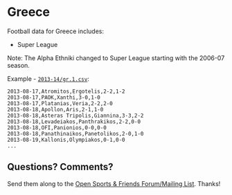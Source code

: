 # Greece

Football data for Greece includes:

- Super League


Note: The Alpha Ethniki changed to Super League starting with the 2006-07 season.


Example - [`2013-14/gr.1.csv`](2013-14/gr.1.csv):

```
2013-08-17,Atromitos,Ergotelis,2-2,1-2
2013-08-17,PAOK,Xanthi,3-0,1-0
2013-08-17,Platanias,Veria,2-2,2-0
2013-08-18,Apollon,Aris,2-1,1-0
2013-08-18,Asteras Tripolis,Giannina,3-3,2-2
2013-08-18,Levadeiakos,Panthrakikos,2-2,0-0
2013-08-18,OFI,Panionios,0-0,0-0
2013-08-18,Panathinaikos,Panetolikos,2-0,1-0
2013-08-19,Kallonis,Olympiakos,0-1,0-0
...
```


## Questions? Comments?

Send them along to the
[Open Sports & Friends Forum/Mailing List](http://groups.google.com/group/opensport).
Thanks!

